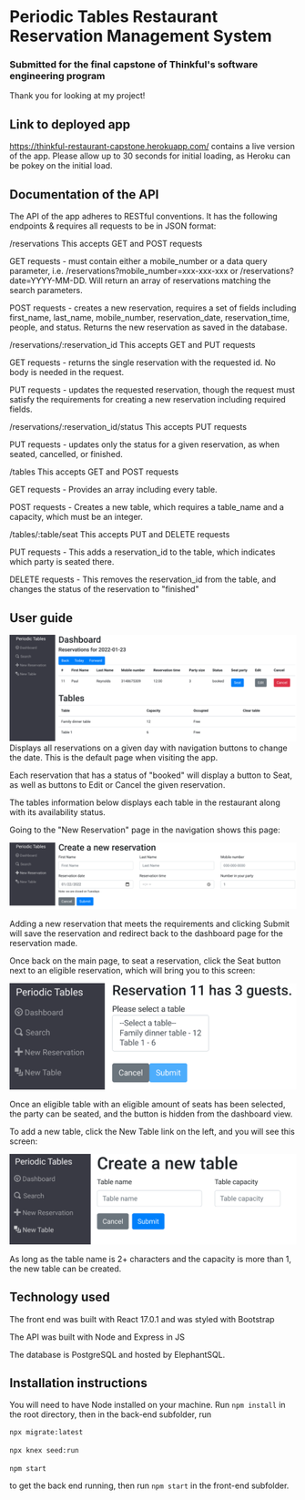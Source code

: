 # Periodic Tables Restaurant Reservation Management System
### Submitted for the final capstone of Thinkful's software engineering program

Thank you for looking at my project!


## Link to deployed app
https://thinkful-restaurant-capstone.herokuapp.com/ contains a live version of the app. Please allow up to 30 seconds for initial loading, as Heroku can be pokey on the initial load.

## Documentation of the API

The API of the app adheres to RESTful conventions. It has the following endpoints & requires all requests to be in JSON format:

/reservations
This accepts GET and POST requests

GET requests - must contain either a mobile_number or a data query parameter, i.e. /reservations?mobile_number=xxx-xxx-xxx or /reservations?date=YYYY-MM-DD. Will return an array of reservations matching the search parameters.

POST requests - creates a new reservation, requires a set of fields including first_name, last_name, mobile_number, reservation_date, reservation_time, people, and status. Returns the new reservation as saved in the database.

/reservations/:reservation_id
This accepts GET and PUT requests

GET requests - returns the single reservation with the requested id. No body is needed in the request.

PUT requests - updates the requested reservation, though the request must satisfy the requirements for creating a new reservation including required fields.

/reservations/:reservation_id/status
This accepts PUT requests

PUT requests - updates only the status for a given reservation, as when seated, cancelled, or finished.

/tables
This accepts GET and POST requests

GET requests - Provides an array including every table.

POST requests - Creates a new table, which requires a table_name and a capacity, which must be an integer.

/tables/:table/seat
This accepts PUT and DELETE requests

PUT requests - This adds a reservation_id to the table, which indicates which party is seated there.

DELETE requests - This removes the reservation_id from the table, and changes the status of the reservation to "finished"

## User guide

![Screenshot](./screenshots/Screenshot%202022-01-22%209.27.12%20PM.png)
Displays all reservations on a given day with navigation buttons to change the date. This is the default page when visiting the app.

Each reservation that has a status of "booked" will display a button to Seat, as well as buttons to Edit or Cancel the given reservation.

The tables information below displays each table in the restaurant along with its availability status.

Going to the "New Reservation" page in the navigation shows this page:

![Screenshot](./screenshots/Screenshot%202022-01-22%209.35.03%20PM.png)

Adding a new reservation that meets the requirements and clicking Submit will save the reservation and redirect back to the dashboard page for the reservation made.

Once back on the main page, to seat a reservation, click the Seat button next to an eligible reservation, which will bring you to this screen:

![Screenshot](screenshots/Screenshot%202022-01-22%209.40.58%20PM.png)

Once an eligible table with an eligible amount of seats has been selected, the party can be seated, and the button is hidden from the dashboard view.

To add a new table, click the New Table link on the left, and you will see this screen:

![Screenshot](screenshots/Screenshot%202022-01-22%209.43.15%20PM.png)

As long as the table name is 2+ characters and the capacity is more than 1, the new table can be created.


## Technology used

The front end was built with React 17.0.1 and was styled with Bootstrap

The API was built with Node and Express in JS

The database is PostgreSQL and hosted by ElephantSQL.

## Installation instructions
You will need to have Node installed on your machine. Run `npm install` in the root directory, then in the back-end subfolder, run

~~~
npx migrate:latest

npx knex seed:run

npm start
~~~

to get the back end running, then run `npm start` in the front-end subfolder.